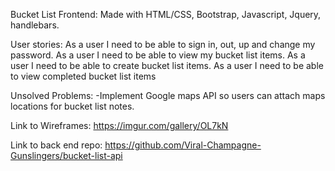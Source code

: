 Bucket List Frontend:
Made with HTML/CSS, Bootstrap, Javascript, Jquery,
handlebars.

User stories:
As a user I need to be able to sign in, out, up and change my password.
As a user I need to be able to view my bucket list items.
As a user I need to be able to create  bucket list items.
As a user I need to be able to view completed bucket list items

Unsolved Problems:
-Implement Google maps API so users can attach maps locations
for bucket list notes.

Link to Wireframes:
https://imgur.com/gallery/OL7kN

Link to back end repo: https://github.com/Viral-Champagne-Gunslingers/bucket-list-api
